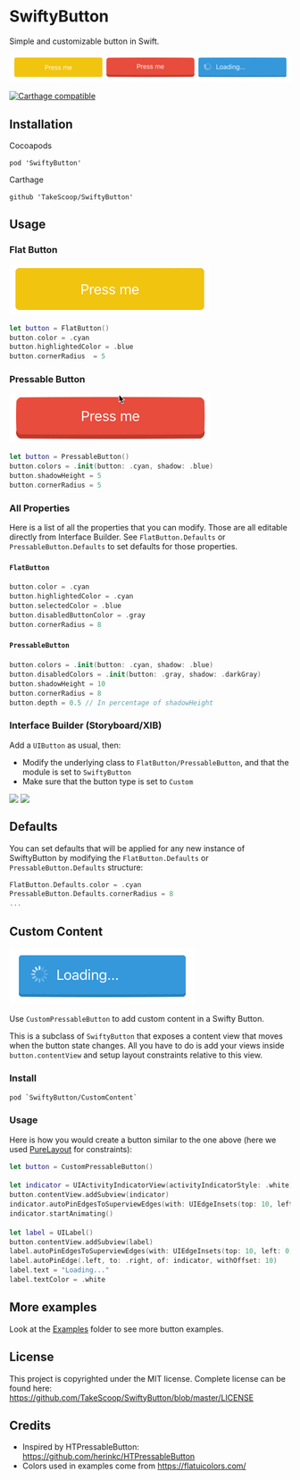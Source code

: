 SwiftyButton
============

Simple and customizable button in Swift.

![](Examples/demo.gif)

[![Carthage compatible](https://img.shields.io/badge/Carthage-compatible-4BC51D.svg?style=flat)](https://github.com/Carthage/Carthage)

Installation
------------

Cocoapods


```
pod 'SwiftyButton'
```

Carthage


```
github 'TakeScoop/SwiftyButton'
```

Usage
-----

### Flat Button

![](Examples/flat-button.gif)

```swift
let button = FlatButton()
button.color = .cyan
button.highlightedColor = .blue
button.cornerRadius  = 5
```

### Pressable Button

![](Examples/pressable-button.gif)

```swift
let button = PressableButton()
button.colors = .init(button: .cyan, shadow: .blue)
button.shadowHeight = 5
button.cornerRadius = 5
```

### All Properties

Here is a list of all the properties that you can modify. Those are all editable directly from Interface Builder. See `FlatButton.Defaults` or `PressableButton.Defaults` to set defaults for those properties.

#### `FlatButton`

```swift
button.color = .cyan
button.highlightedColor = .cyan
button.selectedColor = .blue
button.disabledButtonColor = .gray
button.cornerRadius = 8
```

#### `PressableButton`

```swift
button.colors = .init(button: .cyan, shadow: .blue)
button.disabledColors = .init(button: .gray, shadow: .darkGray)
button.shadowHeight = 10
button.cornerRadius = 8
button.depth = 0.5 // In percentage of shadowHeight
```

### Interface Builder (Storyboard/XIB)

Add a `UIButton` as usual, then:
 - Modify the underlying class to `FlatButton/PressableButton`, and that the module is set to `SwiftyButton`
 - Make sure that the button type is set to `Custom`

<img src="https://dl.dropboxusercontent.com/s/w48pvk6u15dbmv5/2017-02-07%20at%205.13%20PM.png" width="30%" style="vertical-align:top">
<img src="https://dl.dropboxusercontent.com/s/khuqvgfjk8yjs2v/2017-02-07%20at%205.13%20PM%20%281%29.png" width="25%" style="vertical-align:top">


Defaults
--------

You can set defaults that will be applied for any new instance of SwiftyButton by modifying the `FlatButton.Defaults` or `PressableButton.Defaults` structure:

```swift
FlatButton.Defaults.color = .cyan
PressableButton.Defaults.cornerRadius = 8
...
```

Custom Content
--------------

![](Examples/custom.gif)

Use `CustomPressableButton` to add custom content in a Swifty Button.

This is a subclass of `SwiftyButton` that exposes a content view that moves when the button state changes. All you have to do is add your views inside `button.contentView` and setup layout constraints relative to this view.

### Install

```
pod `SwiftyButton/CustomContent`
```

### Usage

Here is how you would create a button similar to the one above (here we used [PureLayout](https://github.com/PureLayout/PureLayout) for constraints):

```swift
let button = CustomPressableButton()

let indicator = UIActivityIndicatorView(activityIndicatorStyle: .white)
button.contentView.addSubview(indicator)
indicator.autoPinEdgesToSuperviewEdges(with: UIEdgeInsets(top: 10, left: 15, bottom: 10, right: 0), excludingEdge: .right)
indicator.startAnimating()

let label = UILabel()
button.contentView.addSubview(label)
label.autoPinEdgesToSuperviewEdges(with: UIEdgeInsets(top: 10, left: 0, bottom: 10, right: 10), excludingEdge: .left)
label.autoPinEdge(.left, to: .right, of: indicator, withOffset: 10)
label.text = "Loading..."
label.textColor = .white
``` 

More examples
-------------

Look at the [Examples](Examples/) folder to see more button examples.

License
-------

This project is copyrighted under the MIT license. Complete license can be found here: <https://github.com/TakeScoop/SwiftyButton/blob/master/LICENSE>

Credits
-------

 - Inspired by HTPressableButton: <https://github.com/herinkc/HTPressableButton>
 - Colors used in examples come from <https://flatuicolors.com/>

